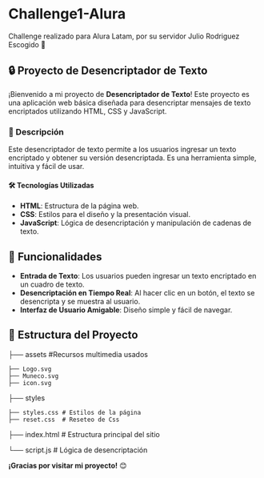 # Challenge1-Alura
Challenge realizado para Alura Latam, por su servidor Julio Rodriguez Escogido 🦆

## 🔒 Proyecto de Desencriptador de Texto

¡Bienvenido a mi proyecto de **Desencriptador de Texto**! Este proyecto es una aplicación web básica diseñada para desencriptar mensajes de texto encriptados utilizando HTML, CSS y JavaScript.

### 📜 Descripción

Este desencriptador de texto permite a los usuarios ingresar un texto encriptado y obtener su versión desencriptada. Es una herramienta simple, intuitiva y fácil de usar.

#### 🛠️ Tecnologías Utilizadas

- **HTML**: Estructura de la página web.
- **CSS**: Estilos para el diseño y la presentación visual.
- **JavaScript**: Lógica de desencriptación y manipulación de cadenas de texto.

## 🚀 Funcionalidades

- **Entrada de Texto**: Los usuarios pueden ingresar un texto encriptado en un cuadro de texto.
- **Desencriptación en Tiempo Real**: Al hacer clic en un botón, el texto se desencripta y se muestra al usuario.
- **Interfaz de Usuario Amigable**: Diseño simple y fácil de navegar.

## 📂 Estructura del Proyecto

├── assets    #Recursos multimedia usados

    ├── Logo.svg
    ├── Muneco.svg
    ├── icon.svg

├── styles

    ├── styles.css # Estilos de la página
    ├── reset.css  # Reseteo de Css

├── index.html      # Estructura principal del sitio

└── script.js       # Lógica de desencriptación

**¡Gracias por visitar mi proyecto!** 😊
